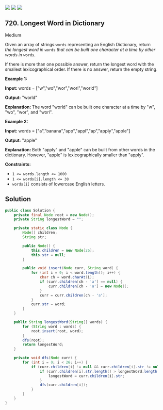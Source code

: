 [![](https://img.shields.io/github/stars/javadev/LeetCode-in-Java?label=Stars&style=flat-square)](https://github.com/javadev/LeetCode-in-Java)
[![](https://img.shields.io/github/forks/javadev/LeetCode-in-Java?label=Fork%20me%20on%20GitHub%20&style=flat-square)](https://github.com/javadev/LeetCode-in-Java/fork)
[![](https://img.shields.io/badge/-LeetCode%20in%20Kotlin-blue?style=flat-square)](https://github.com/javadev/LeetCode-in-Kotlin)

## 720\. Longest Word in Dictionary

Medium

Given an array of strings `words` representing an English Dictionary, return _the longest word in_ `words` _that can be built one character at a time by other words in_ `words`.

If there is more than one possible answer, return the longest word with the smallest lexicographical order. If there is no answer, return the empty string.

**Example 1:**

**Input:** words = ["w","wo","wor","worl","world"]

**Output:** "world"

**Explanation:** The word "world" can be built one character at a time by "w", "wo", "wor", and "worl".

**Example 2:**

**Input:** words = ["a","banana","app","appl","ap","apply","apple"]

**Output:** "apple"

**Explanation:** Both "apply" and "apple" can be built from other words in the dictionary. However, "apple" is lexicographically smaller than "apply".

**Constraints:**

*   `1 <= words.length <= 1000`
*   `1 <= words[i].length <= 30`
*   `words[i]` consists of lowercase English letters.

## Solution

```java
public class Solution {
    private final Node root = new Node();
    private String longestWord = "";

    private static class Node {
        Node[] children;
        String str;

        public Node() {
            this.children = new Node[26];
            this.str = null;
        }

        public void insert(Node curr, String word) {
            for (int i = 0; i < word.length(); i++) {
                char ch = word.charAt(i);
                if (curr.children[ch - 'a'] == null) {
                    curr.children[ch - 'a'] = new Node();
                }
                curr = curr.children[ch - 'a'];
            }
            curr.str = word;
        }
    }

    public String longestWord(String[] words) {
        for (String word : words) {
            root.insert(root, word);
        }
        dfs(root);
        return longestWord;
    }

    private void dfs(Node curr) {
        for (int i = 0; i < 26; i++) {
            if (curr.children[i] != null && curr.children[i].str != null) {
                if (curr.children[i].str.length() > longestWord.length()) {
                    longestWord = curr.children[i].str;
                }
                dfs(curr.children[i]);
            }
        }
    }
}
```